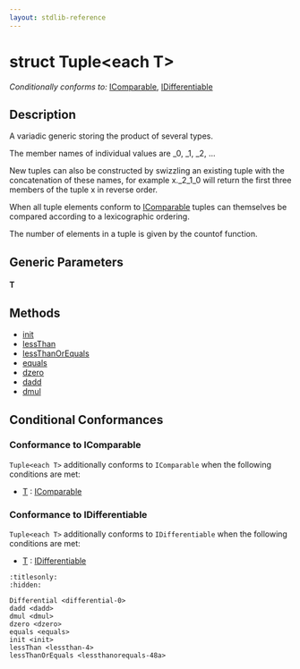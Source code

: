 ```yaml
---
layout: stdlib-reference
---
```


# struct Tuple\<each T\>

*Conditionally conforms to:* [IComparable](../interfaces/icomparable-01/index.html), [IDifferentiable](../interfaces/idifferentiable-01/index.html)

## Description

A variadic generic storing the product of several types.

The member names of individual values are <span class='code'>_0</span>, <span class='code'>_1</span>, <span class='code'>_2</span>, ...

New tuples can also be constructed by swizzling an existing tuple with the
concatenation of these names, for example <span class='code'>x._2_1_0</span> will return the first
three members of the tuple <span class='code'>x</span> in reverse order.

When all tuple elements conform to <span class='code'><a href="../interfaces/icomparable-01/index.html" class="code_type">IComparable</a></span> tuples can themselves be
compared according to a lexicographic ordering.

The number of elements in a tuple is given by the <span class='code'>countof</span> function.


## Generic Parameters

####  <a id="typeparam-T"></a>T

## Methods

* [init](../init.html)
* [lessThan](../lessthan-4.html)
* [lessThanOrEquals](../lessthanorequals-48a.html)
* [equals](../equals.html)
* [dzero](../dzero.html)
* [dadd](../dadd.html)
* [dmul](../dmul.html)

## Conditional Conformances

### Conformance to IComparable
`Tuple<each T>` additionally conforms to `IComparable` when the following conditions are met:

  * [T](index.html#typeparam-T) : [IComparable](../interfaces/icomparable-01/index.html)
### Conformance to IDifferentiable
`Tuple<each T>` additionally conforms to `IDifferentiable` when the following conditions are met:

  * [T](index.html#typeparam-T) : [IDifferentiable](../interfaces/idifferentiable-01/index.html)

```{toctree}
:titlesonly:
:hidden:

Differential <differential-0>
dadd <dadd>
dmul <dmul>
dzero <dzero>
equals <equals>
init <init>
lessThan <lessthan-4>
lessThanOrEquals <lessthanorequals-48a>
```
